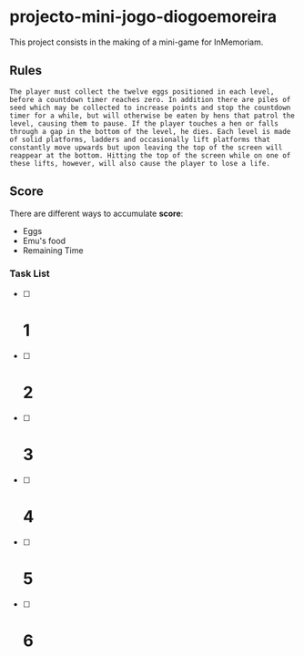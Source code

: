 # projecto-mini-jogo-diogoemoreira

This project consists in the making of a mini-game for InMemoriam.

## Rules
    The player must collect the twelve eggs positioned in each level, before a countdown timer reaches zero. In addition there are piles of seed which may be collected to increase points and stop the countdown timer for a while, but will otherwise be eaten by hens that patrol the level, causing them to pause. If the player touches a hen or falls through a gap in the bottom of the level, he dies. Each level is made of solid platforms, ladders and occasionally lift platforms that constantly move upwards but upon leaving the top of the screen will reappear at the bottom. Hitting the top of the screen while on one of these lifts, however, will also cause the player to lose a life.
## Score

There are different ways to accumulate **score**:  
- Eggs 
- Emu's food  
- Remaining Time  

### Task List
- [ ] # 1
- [ ] # 2
- [ ] # 3
- [ ] # 4
- [ ] # 5
- [ ] # 6
